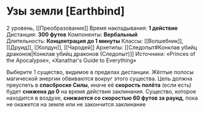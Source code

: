 # Узы земли [Earthbind]
2 уровень, [[Преобразование]]
Время накладывания: **1 действие**
Дистанция: **300 футов**
Компоненты: **Вербальный**
Длительность: **Концентрация до 1 минуты**
Классы: [[Волшебник]], [[Друид]], [[Колдун]], [[Чародей]]
Архетипы: [[Следопыт#Конклав убийц драконов|Конклав убийц драконов (Следопыт)]]
Источники: «Princes of the Apocalypse», «Xanathar's Guide to Everything»

Выберите 1 существо, видимое в пределах дистанции. Жёлтые полосы магической энергии обвиваются вокруг этого существа. Цель должна преуспеть в **спасброске Силы**, иначе её **скорость полёта** (если есть) будет **снижена до 0** на время действия заклинания. Существо, которое находится в воздухе, **снижается со скоростью 60 футов за раунд**, пока не окажется на земле или не закончится заклинание